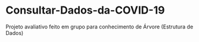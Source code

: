 # Consultar-Dados-da-COVID-19
Projeto avaliativo feito em grupo para conhecimento de Árvore (Estrutura de Dados)
